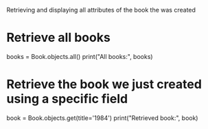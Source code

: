 Retrieving and displaying all attributes of the book the was created

# Retrieve all books
books = Book.objects.all()
print("All books:", books)

# Retrieve the book we just created using a specific field
book = Book.objects.get(title='1984')
print("Retrieved book:", book)